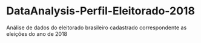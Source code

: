 # DataAnalysis-Perfil-Eleitorado-2018
Análise de dados do eleitorado brasileiro cadastrado correspondente as eleições do ano de 2018
